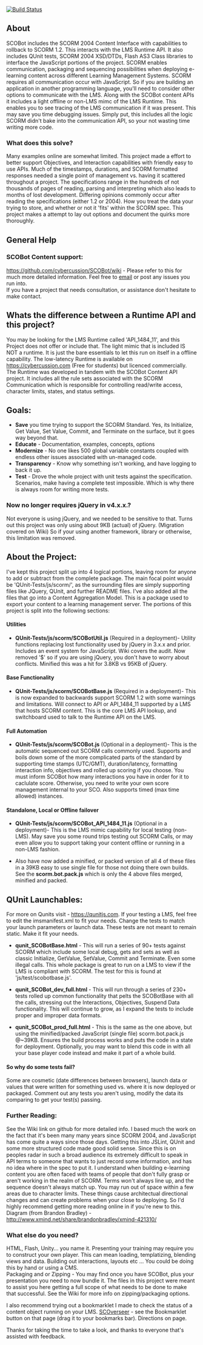 [![Build Status](https://travis-ci.org/cybercussion/SCOBot.png?branch=master)](https://travis-ci.org/cybercussion/SCOBot)
## About
SCOBot includes the SCORM 2004 Content Interface with capabilities to rollback to SCORM 1.2.  This interacts with the LMS Runtime API.  It also includes QUnit tests, SCORM 2004 XSD/DTDs, Flash AS3 Class libraries to interface the JavaScript portions of the project.  SCORM enables communication, packaging and sequencing possibilities when deploying e-learning content across different Learning Management Systems. 
SCORM requires all communication occur with JavaScript. So if you are building an application in another programming language, you'll need to consider other options to communicate with the LMS. 
Along with the SCOBot content APIs it includes a light offline or non-LMS mimc of the LMS Runtime.  This enables you to see tracing of the LMS communication if it was present.  This may save you time debugging issues.
Simply put, this includes all the logic SCORM didn't bake into the communication API, so your not wasting time writing more code.

### What does this solve?
Many examples online are somewhat limited.  This project made a effort to better support Objectives, and Interaction capabilities with friendly easy to use APIs.
Much of the timestamps, durations, and SCORM formatted responses needed a single point of management vs. having it scattered throughout a project.  The specifications range in the hundreds of not thousands of pages of reading, parsing and interpreting which also leads to months of lost development.
Differing opinions commonly occur after reading the specifications (either 1.2 or 2004).  How you treat the data your trying to store, and whether or not it 'fits' within the SCORM spec.  This project makes a attempt to lay out options and document the quirks more thoroughly.   

## General Help

### SCOBot Content support:
https://github.com/cybercussion/SCOBot/wiki - Please refer to this for much more detailed information.
Feel free to [email](https://cybercussion.com/#!contact) or post any issues you run into.  
If you have a project that needs consultation, or assistance don't hesitate to make contact.


## Whats the difference between a Runtime API and this project?
You may be looking for the LMS Runtime called 'API_1484_11', and this Project does not offer or include that.  The light mimic that is included IS NOT a runtime.  It is just the bare essentials to let this run on itself in a offline capability.
The low-latency Runtime is available on https://cybercussion.com (Free for students) but licenced commercially.  The Runtime was developed in tandem with the SCOBot Content API project.  It includes all the rule sets associated with the SCORM Communication which is responsible for controlling read/write access, character limits, states, and status settings.

## Goals:
* **Save** you time trying to support the SCORM Standard.  Yes, its Initialize, Get Value, Set Value, Commit, and Terminate on the surface, but it goes way beyond that.
* **Educate** - Documentation, examples, concepts, options
* **Modernize** - No one likes 500 global variable constants coupled with endless other issues associated with un-managed code.
* **Transparency** - Know why something isn't working, and have logging to back it up.
* **Test** - Drove the whole project with unit tests against the specification.  Scenarios, make having a complete test impossible.  Which is why there is always room for writing more tests.

### Now no longer requires jQuery in v4.x.x.? 
Not everyone is using jQuery, and we needed to be sensitive to that.  Turns out this project was only using about 9KB (actual) of jQuery. (Migration covered on Wiki)
So if your using another framework, library or otherwise, this limitation was removed.

## About the Project:
I've kept this project split up into 4 logical portions, leaving room for anyone to add or subtract from the complete package. The main focal point would be 'QUnit-Tests/js/scorm/', as the surrounding files are simply supporting files like JQuery, QUnit, and further README files.  I've also added all the files that go into a Content Aggregation Model.  This is a package used to export your content to a learning management server.
The portions of this project is split into the following sections:

#### Utilities
* **QUnit-Tests/js/scorm/SCOBotUtil.js** (Required in a deployment)-
Utility functions replacing lost functionality used by jQuery in 3.x.x and prior.
Includes an event system for JavaScript.  Wiki covers the audit.  Now removed '$' so if you are using jQuery, you don't have to worry about conflicts.  Minified this was a hit for 3.8KB vs 95KB of jQuery.

#### Base Functionality
* **QUnit-Tests/js/scorm/SCOBotBase.js** (Required in a deployment)-
This is now expanded to backwards support SCORM 1.2 with some warnings and limitations.  Will connect to API or API_1484_11 supported by a LMS that hosts SCORM content.  This is the core LMS API lookup, and switchboard used to talk to the Runtime API on the LMS.

#### Full Automation
* **QUnit-Tests/js/scorm/SCOBot.js** (Optional in a deployment)-
This is the automatic sequenced out SCORM calls commonly used.  Supports and boils down some of the more complicated parts of the standard by supporting time stamps (UTC/GMT), duration/latency, formatting interaction info, objectives and rolled up scoring if you choose. You must inform SCOBot how many interactions you have in order for it to caclulate score.  Otherwise, you need to write your own score management internal to your SCO.  Also supports timed (max time allowed) instances.

#### Standalone, Local or Offline failover
* **QUnit-Tests/js/scorm/SCOBot_API_1484_11.js** (Optional in a deployment)-
This is the LMS mimic capability for local testing (non-LMS).  May save you some round trips testing out SCORM Calls, or may even allow you to support taking your content offline or running in a non-LMS fashion.

* Also have now added a minified, or packed version of all 4 of these files in a 39KB easy to use single file for those not doing there own builds.  See the **scorm.bot.pack.js** which is only the 4 above files merged, minified and packed.

## QUnit Launchables:
For more on Qunits visit - https://qunitjs.com.
If your testing a LMS, feel free to edit the imsmanifest.xml to fit your needs.  Change the tests to match your launch parameters or launch data.  These tests are not meant to remain static.  Make it fit your needs.
* **qunit_SCOBotBase.html** - This will run a series of 90+ tests against SCORM which include some local debug, gets and sets as well as classic Initialize, GetValue, SetValue, Commit and Terminate.  Even some illegal calls.  This whole package is great to run on a LMS to view if the LMS is compliant with SCORM.
The test for this is found at 'js/test/scobotbase.js'.

* **qunit_SCOBot_dev_full.html** - This will run through a series of 230+ tests rolled up common functionality that pelts the SCOBotBase with all the calls, stressing out the Interactions, Objectives, Suspend Data functionality.  This will continue to grow, as I expand the tests to include proper and improper data formats.

* **qunit_SCOBot_prod_full.html** - This is the same as the one above, but using the minified/packed JavaScript (single file) scorm.bot.pack.js @~39KB.  Ensures the build process works and puts the code in a state for deployment.
Optionally, you may want to blend this code in with all your base player code instead and make it part of a whole build.

#### So why do some tests fail?
Some are cosmetic (date differences between browsers), launch data or values that were written for something used vs. where it is now deployed or packaged.  Comment out any tests you aren't using, modify the data its comparing to get your test(s) passing.

### Further Reading:
See the Wiki link on github for more detailed info.  I based much the work on the fact that it's been many many years since SCORM 2004, and JavaScript has come quite a ways since those days.  Getting this into JSLint, QUnit and some more structured code made good solid sense.  Since this is on peoples radar in such a broad audience its extremely difficult to speak in API terms to someone that wants to just record some information, and has no idea where in the spec to put it.  I understand when building e-learning content you are often faced with teams of people that don't fully grasp or aren't working in the realm of SCORM.  Terms won't always line up, and the sequence doesn't always match up.  You may run out of space within a few areas due to character limits.  These things cause architectual directional changes and can create problems when your close to deploying.  So I'd highly recommend getting more reading online in if you're new to this.
Diagram (from Brandon Bradley) - http://www.xmind.net/share/brandonbradley/xmind-421310/

### What else do you need?
HTML, Flash, Unity... you name it.  Presenting your training may require you to construct your own player.  This can mean loading, templatizing, blending views and data.  Building out interactions, layouts etc ... You could be doing this by hand or using a CMS.  
Packaging and or Zipping - You may find once you have SCOBot, plus your presentation you need to now bundle it.  The files in this project were meant to assist you here getting a full scope of what needs to be done to make that successful.  See the Wiki for more info on zipping/packaging options.

I also recommend trying out a bookmarklet I made to check the status of a content object running on your LMS.
[SCOverseer](http://www.cybercussion.com/bookmarklets/SCORM/) - see the Bookmarklet button on that page (drag it to your bookmarks bar).  Directions on page.

Thanks for taking the time to take a look, and thanks to everyone that's assisted with feedback.
